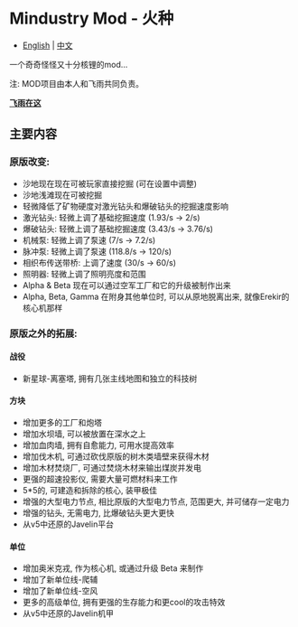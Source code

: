 # Mindustry Mod - 火种
- [English](README.md) | [中文](README_zh.md)

一个奇奇怪怪又十分核锂的mod...

注: MOD项目由本人和飞雨共同负责。

[**飞雨在这**](https://github.com/nuiFghY)

## 主要内容

### 原版改变:

- 沙地现在现在可被玩家直接挖掘 (可在设置中调整)
- 沙地浅滩现在可被挖掘
- 轻微降低了矿物硬度对激光钻头和爆破钻头的挖掘速度影响
- 激光钻头: 轻微上调了基础挖掘速度 (1.93/s -> 2/s)
- 爆破钻头: 轻微上调了基础挖掘速度 (3.43/s -> 3.76/s)
- 机械泵: 轻微上调了泵速 (7/s -> 7.2/s)
- 脉冲泵: 轻微上调了泵速 (118.8/s -> 120/s)
- 相织布传送带桥: 上调了速度 (30/s -> 60/s)
- 照明器: 轻微上调了照明亮度和范围
- Alpha & Beta 现在可以通过空军工厂和它的升级被制作出来
- Alpha, Beta, Gamma 在附身其他单位时, 可以从原地脱离出来, 就像Erekir的核心机那样

### 原版之外的拓展:

#### 战役

- 新星球-离塞塔, 拥有几张主线地图和独立的科技树

#### 方块

- 增加更多的工厂和炮塔
- 增加水坝墙, 可以被放置在深水之上
- 增加血肉墙, 拥有自愈能力, 可用水提高效率
- 增加伐木机, 可通过砍伐原版的树木类墙壁来获得木材
- 增加木材焚烧厂, 可通过焚烧木材来输出煤炭并发电
- 更强的超速投影仪, 需要大量可燃材料来工作
- 5*5的, 可建造和拆除的核心, 装甲极佳
- 增强的大型电力节点, 相比原版的大型电力节点, 范围更大, 并可储存一定电力
- 增强的钻头, 无需电力, 比爆破钻头更大更快
- 从v5中还原的Javelin平台

#### 单位

- 增加奥米克戎, 作为核心机, 或通过升级 Beta 来制作
- 增加了新单位线-爬辅
- 增加了新单位线-空风
- 更多的高级单位, 拥有更强的生存能力和更cool的攻击特效
- 从v5中还原的Javelin机甲
